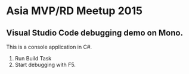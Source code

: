 # Asia MVP/RD Meetup 2015
## Visual Studio Code debugging demo on Mono.

This is a console application in C#.

1. Run Build Task
2. Start debugging with F5.
